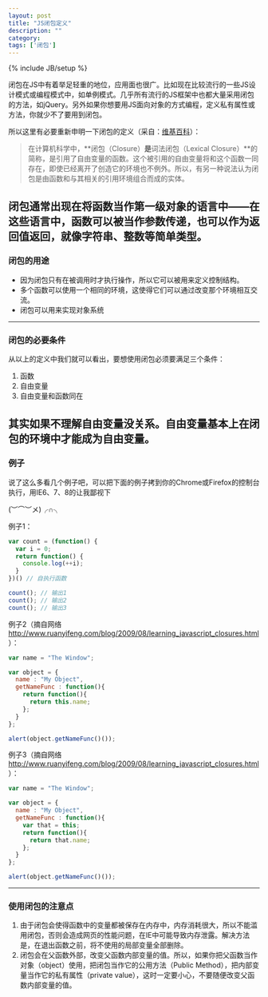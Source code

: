 ```yaml
---
layout: post
title: "JS闭包定义"
description: ""
category: 
tags: ['闭包']
---
```

{% include JB/setup %}

闭包在JS中有着举足轻重的地位，应用面也很广。比如现在比较流行的一些JS设计模式或编程模式中，如单例模式。几乎所有流行的JS框架中也都大量采用闭包的方法，如jQuery。另外如果你想要用JS面向对象的方式编程，定义私有属性或方法，你就少不了要用到闭包。

所以这里有必要重新申明一下闭包的定义（采自：[维基百科](http://zh.wikipedia.org/wiki/%E9%97%AD%E5%8C%85_\(%E8%AE%A1%E7%AE%97%E6%9C%BA%E7%A7%91%E5%AD%A6\))）：
  
>在计算机科学中，**闭包（Closure）**是**词法闭包（Lexical Closure）**的简称，是引用了自由变量的函数。这个被引用的自由变量将和这个函数一同存在，即使已经离开了创造它的环境也不例外。所以，有另一种说法认为闭包是由函数和与其相关的引用环境组合而成的实体。

<!--more-->
闭包通常出现在将函数当作第一级对象的语言中——在这些语言中，函数可以被当作参数传递，也可以作为返回值返回，就像字符串、整数等简单类型。
---
### 闭包的用途


* 因为闭包只有在被调用时才执行操作，所以它可以被用来定义控制结构。
* 多个函数可以使用一个相同的环境，这使得它们可以通过改变那个环境相互交流。
* 闭包可以用来实现对象系统
---
### 闭包的必要条件

从以上的定义中我们就可以看出，要想使用闭包必须要满足三个条件：

1. 函数
2. 自由变量
3. 自由变量和函数同在

其实如果不理解自由变量没关系。自由变量基本上在闭包的环境中才能成为自由变量。
---
### 例子

说了这么多看几个例子吧，可以把下面的例子拷到你的Chrome或Firefox的控制台执行，用IE6、7、8的让我鄙视下 

(︶⌒︶メ)╭∩╮

例子1：

```js
var count = (function() {
  var i = 0;
  return function() {
    console.log(++i);
  }
})() // 自执行函数

count(); // 输出1
count(); // 输出2
count(); // 输出3
```

例子2（摘自网络 <http://www.ruanyifeng.com/blog/2009/08/learning_javascript_closures.html>）：

```js
var name = "The Window";

var object = {
  name : "My Object",
  getNameFunc : function(){
    return function(){
      return this.name;
    };
  }
};

alert(object.getNameFunc()());
```

例子3（摘自网络 <http://www.ruanyifeng.com/blog/2009/08/learning_javascript_closures.html>）：

```js
var name = "The Window";

var object = {
  name : "My Object",
  getNameFunc : function(){
    var that = this;
    return function(){
      return that.name;
    };
  }
};

alert(object.getNameFunc()());
```
---
### 使用闭包的注意点


1. 由于闭包会使得函数中的变量都被保存在内存中，内存消耗很大，所以不能滥用闭包，否则会造成网页的性能问题，在IE中可能导致内存泄露。解决方法是，在退出函数之前，将不使用的局部变量全部删除。
2. 闭包会在父函数外部，改变父函数内部变量的值。所以，如果你把父函数当作对象（object）使用，把闭包当作它的公用方法（Public Method），把内部变量当作它的私有属性（private value），这时一定要小心，不要随便改变父函数内部变量的值。

